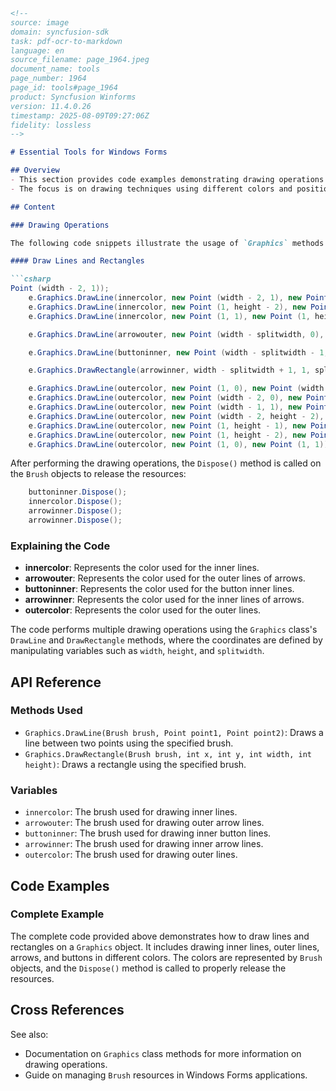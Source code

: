 ```markdown
<!--
source: image
domain: syncfusion-sdk
task: pdf-ocr-to-markdown
language: en
source_filename: page_1964.jpeg
document_name: tools
page_number: 1964
page_id: tools#page_1964
product: Syncfusion Winforms
version: 11.4.0.26
timestamp: 2025-08-09T09:27:06Z
fidelity: lossless
-->

# Essential Tools for Windows Forms

## Overview
- This section provides code examples demonstrating drawing operations in a Windows Forms application using various graphical elements such as lines and rectangles.
- The focus is on drawing techniques using different colors and positioning points.

## Content

### Drawing Operations

The following code snippets illustrate the usage of `Graphics` methods to draw various graphical elements in a Windows Forms application.

#### Draw Lines and Rectangles

```csharp
Point (width - 2, 1));
    e.Graphics.DrawLine(innercolor, new Point (width - 2, 1), new Point (width - 2, height - 2));
    e.Graphics.DrawLine(innercolor, new Point (1, height - 2), new Point (width - 2, height - 2));
    e.Graphics.DrawLine(innercolor, new Point (1, 1), new Point (1, height - 2));

    e.Graphics.DrawLine(arrowouter, new Point (width - splitwidth, 0), new Point (width - splitwidth, height - 1));

    e.Graphics.DrawLine(buttoninner, new Point (width - splitwidth - 1, 2), new Point (width - splitwidth - 1, height - 3));

    e.Graphics.DrawRectangle(arrowinner, width - splitwidth + 1, 1, splitwidth - 3, height - 3);

    e.Graphics.DrawLine(outercolor, new Point (1, 0), new Point (width - 2, 0));
    e.Graphics.DrawLine(outercolor, new Point (width - 2, 0), new Point (width - 2, 1));
    e.Graphics.DrawLine(outercolor, new Point (width - 1, 1), new Point (width - 1, height - 2));
    e.Graphics.DrawLine(outercolor, new Point (width - 2, height - 2), new Point (width - 2, height - 1));
    e.Graphics.DrawLine(outercolor, new Point (1, height - 1), new Point (1, height - 2));
    e.Graphics.DrawLine(outercolor, new Point (1, height - 2), new Point (0, height - 2));
    e.Graphics.DrawLine(outercolor, new Point (1, 0), new Point (1, 1));
```

After performing the drawing operations, the `Dispose()` method is called on the `Brush` objects to release the resources:

```csharp
    buttoninner.Dispose();
    innercolor.Dispose();
    arrowinner.Dispose();
    arrowinner.Dispose();
```

### Explaining the Code

- **innercolor**: Represents the color used for the inner lines.
- **arrowouter**: Represents the color used for the outer lines of arrows.
- **buttoninner**: Represents the color used for the button inner lines.
- **arrowinner**: Represents the color used for the inner lines of arrows.
- **outercolor**: Represents the color used for the outer lines.

The code performs multiple drawing operations using the `Graphics` class's `DrawLine` and `DrawRectangle` methods, where the coordinates are defined by manipulating variables such as `width`, `height`, and `splitwidth`.

## API Reference

### Methods Used
- `Graphics.DrawLine(Brush brush, Point point1, Point point2)`: Draws a line between two points using the specified brush.
- `Graphics.DrawRectangle(Brush brush, int x, int y, int width, int height)`: Draws a rectangle using the specified brush.

### Variables
- `innercolor`: The brush used for drawing inner lines.
- `arrowouter`: The brush used for drawing outer arrow lines.
- `buttoninner`: The brush used for drawing inner button lines.
- `arrowinner`: The brush used for drawing inner arrow lines.
- `outercolor`: The brush used for drawing outer lines.

## Code Examples

### Complete Example

The complete code provided above demonstrates how to draw lines and rectangles on a `Graphics` object. It includes drawing inner lines, outer lines, arrows, and buttons in different colors. The colors are represented by `Brush` objects, and the `Dispose()` method is called to properly release the resources.

## Cross References

See also: 
- Documentation on `Graphics` class methods for more information on drawing operations.
- Guide on managing `Brush` resources in Windows Forms applications.

<!-- tags: [Syncfusion Winforms, Drawing Operations, Graphics, Brush, Line, Rectangle] keywords: [Graphics.DrawLine, Graphics.DrawRectangle, Brush.Dispose, Draw Operations, Windows Forms] -->
```